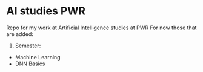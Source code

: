 # AI studies PWR
 Repo for my work at Artificial Intelligence studies at PWR
For now those that are added:
1. Semester:
- Machine Learning
- DNN Basics
